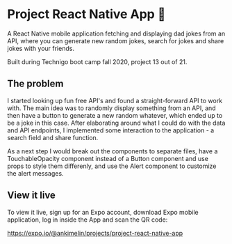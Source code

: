 # Project React Native App 📱

A React Native mobile application fetching and displaying dad jokes from an API, where you can generate new random jokes, search for jokes and share jokes with your friends.

Built during Technigo boot camp fall 2020, project 13 out of 21.

## The problem

I started looking up fun free API's and found a straight-forward API to work with. The main idea was to randomly display something from an API, and then have a button to generate a new random whatever, which ended up to be a joke in this case. After elaborating around what I could do with the data and API endpoints, I implemented some interaction to the application - a search field and share function.

As a next step I would break out the components to separate files, have a TouchableOpacity component instead of a Button component and use props to style them differenly, and use the Alert component to customize the alert messages.

## View it live

To view it live, sign up for an Expo account, download Expo mobile application, log in inside the App and scan the QR code:

https://expo.io/@ankimelin/projects/project-react-native-app
